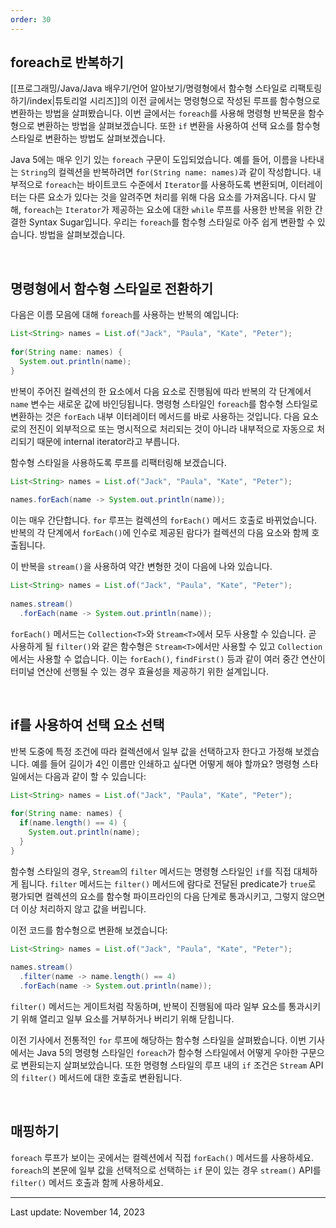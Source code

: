 ```yaml
---
order: 30
---
```

## foreach로 반복하기

[[프로그래밍/Java/Java 배우기/언어 알아보기/명령형에서 함수형 스타일로 리팩토링하기/index|튜토리얼 시리즈]]의 이전 글에서는 명령형으로 작성된 루프를 함수형으로 변환하는 방법을 살펴봤습니다. 이번 글에서는 `foreach`를 사용해 명령형 반복문을 함수형으로 변환하는 방법을 살펴보겠습니다. 또한 `if` 변환을 사용하여 선택 요소를 함수형 스타일로 변환하는 방법도 살펴보겠습니다.

Java 5에는 매우 인기 있는 `foreach` 구문이 도입되었습니다. 예를 들어, 이름을 나타내는 `String`의 컬렉션을 반복하려면 `for(String name: names)`과 같이 작성합니다. 내부적으로 `foreach`는 바이트코드 수준에서 `Iterator`를 사용하도록 변환되며, 이터레이터는 다른 요소가 있다는 것을 알려주면 처리를 위해 다음 요소를 가져옵니다. 다시 말해, `foreach`는 `Iterator`가 제공하는 요소에 대한 `while` 루프를 사용한 반복을 위한 간결한 Syntax Sugar입니다. 우리는 `foreach`를 함수형 스타일로 아주 쉽게 변환할 수 있습니다. 방법을 살펴보겠습니다.

 

## 명령형에서 함수형 스타일로 전환하기

다음은 이름 모음에 대해 `foreach`를 사용하는 반복의 예입니다:

```java
List<String> names = List.of("Jack", "Paula", "Kate", "Peter");
  
for(String name: names) {
  System.out.println(name);
}
```

반복이 주어진 컬렉션의 한 요소에서 다음 요소로 진행됨에 따라 반복의 각 단계에서 `name` 변수는 새로운 값에 바인딩됩니다. 명령형 스타일인 `foreach`를 함수형 스타일로 변환하는 것은 `forEach` 내부 이터레이터 메서드를 바로 사용하는 것입니다. 다음 요소로의 전진이 외부적으로 또는 명시적으로 처리되는 것이 아니라 내부적으로 자동으로 처리되기 때문에 internal iterator라고 부릅니다.

함수형 스타일을 사용하도록 루프를 리팩터링해 보겠습니다.

```java
List<String> names = List.of("Jack", "Paula", "Kate", "Peter");
  
names.forEach(name -> System.out.println(name));
```

이는 매우 간단합니다. `for` 루프는 컬렉션의 `forEach()` 메서드 호출로 바뀌었습니다. 반복의 각 단계에서 `forEach()`에 인수로 제공된 람다가 컬렉션의 다음 요소와 함께 호출됩니다.

이 반복을 `stream()`을 사용하여 약간 변형한 것이 다음에 나와 있습니다.

```java
List<String> names = List.of("Jack", "Paula", "Kate", "Peter");
  
names.stream()
  .forEach(name -> System.out.println(name));
```

`forEach()` 메서드는 `Collection<T>`와 `Stream<T>`에서 모두 사용할 수 있습니다. 곧 사용하게 될 `filter()`와 같은 함수형은 `Stream<T>`에서만 사용할 수 있고 `Collection`에서는 사용할 수 없습니다. 이는 `forEach()`, `findFirst()` 등과 같이 여러 중간 연산이 터미널 연산에 선행될 수 있는 경우 효율성을 제공하기 위한 설계입니다.

 

## if를 사용하여 선택 요소 선택

반복 도중에 특정 조건에 따라 컬렉션에서 일부 값을 선택하고자 한다고 가정해 보겠습니다. 예를 들어 길이가 4인 이름만 인쇄하고 싶다면 어떻게 해야 할까요? 명령형 스타일에서는 다음과 같이 할 수 있습니다:

```java
List<String> names = List.of("Jack", "Paula", "Kate", "Peter");
  
for(String name: names) {
  if(name.length() == 4) {
    System.out.println(name);
  }
}
```

함수형 스타일의 경우, `Stream`의 `filter` 메서드는 명령형 스타일인 `if`를 직접 대체하게 됩니다. `filter` 메서드는 `filter()` 메서드에 람다로 전달된 predicate가 `true`로 평가되면 컬렉션의 요소를 함수형 파이프라인의 다음 단계로 통과시키고, 그렇지 않으면 더 이상 처리하지 않고 값을 버립니다.

이전 코드를 함수형으로 변환해 보겠습니다:

```java
List<String> names = List.of("Jack", "Paula", "Kate", "Peter");
  
names.stream()
  .filter(name -> name.length() == 4)
  .forEach(name -> System.out.println(name));
```

`filter()` 메서드는 게이트처럼 작동하며, 반복이 진행됨에 따라 일부 요소를 통과시키기 위해 열리고 일부 요소를 거부하거나 버리기 위해 닫힙니다.

이전 기사에서 전통적인 `for` 루프에 해당하는 함수형 스타일을 살펴봤습니다. 이번 기사에서는 Java 5의 명령형 스타일인 `foreach`가 함수형 스타일에서 어떻게 우아한 구문으로 변환되는지 살펴보았습니다. 또한 명령형 스타일의 루프 내의 `if` 조건은 `Stream` API의 `filter()` 메서드에 대한 호출로 변환됩니다.

 

## 매핑하기

`foreach` 루프가 보이는 곳에서는 컬렉션에서 직접 `forEach()` 메서드를 사용하세요. `foreach`의 본문에 일부 값을 선택적으로 선택하는 `if` 문이 있는 경우 `stream()` API를 `filter()` 메서드 호출과 함께 사용하세요.

---
Last update: November 14, 2023